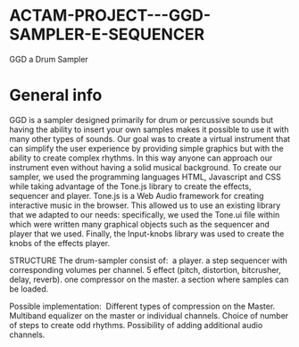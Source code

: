 # ACTAM-PROJECT---GGD-SAMPLER-E-SEQUENCER

GGD a Drum Sampler 

# General info
GGD is a sampler designed primarily for drum or percussive sounds but having the ability to insert your own samples makes it possible to use it with many other types of sounds. Our goal was to create a virtual instrument that can simplify the user experience by providing simple graphics but with the ability to create complex rhythms. In this way anyone can approach our instrument even without having a solid musical background.
To create our sampler, we used the programming languages HTML, Javascript and CSS while taking advantage of the Tone.js library to create the effects, sequencer and player. Tone.js is a Web Audio framework for creating interactive music in the browser. This allowed us to use an existing library that we adapted to our needs: specifically, we used the Tone.ui file within which were written many graphical objects such as the sequencer and player that we used. Finally, the Input-knobs library was used to create the knobs of the effects player.

STRUCTURE
The drum-sampler consist of: ​
a player.​
a step sequencer with corresponding volumes per channel​.
5 effect​ (pitch, distortion, bitcrusher, delay, reverb).
one compressor on the master.
 a section where samples can be loaded.

Possible implementation: ​
Different types of compression on the Master​.
Multiband equalizer on the master or individual channels​.
Choice of number of steps to create odd rhythms​.
Possibility of adding additional audio channels​.
